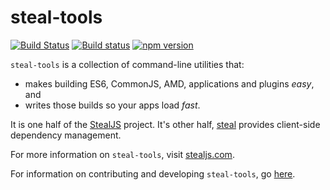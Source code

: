 # steal-tools

[![Build Status](https://travis-ci.org/stealjs/steal-tools.svg?branch=master)](https://travis-ci.org/stealjs/steal-tools)
[![Build status](https://ci.appveyor.com/api/projects/status/vqk3ybu6fo5jwptk/branch/master?svg=true)](https://ci.appveyor.com/project/matthewp/steal-tools-427/branch/master)
[![npm version](https://badge.fury.io/js/steal-tools.svg)](http://badge.fury.io/js/steal-tools)

`steal-tools` is a collection of command-line utilities
that:
 
 - makes building ES6, CommonJS, AMD, applications and plugins _easy_, and 
 - writes those builds so your apps load _fast_.

It is one half of the [StealJS](http://stealjs.com) project.  It's other half,
[steal](https://github.com/stealjs/steal) provides client-side dependency management.

For more information on `steal-tools`, visit [stealjs.com](http://stealjs.com).

For information on contributing and developing `steal-tools`, go [here](http://stealjs.com/docs/guides.Contributing.html).
